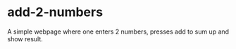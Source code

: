 # add-2-numbers
 A simple webpage where one enters 2 numbers, presses add to sum up and show result.
